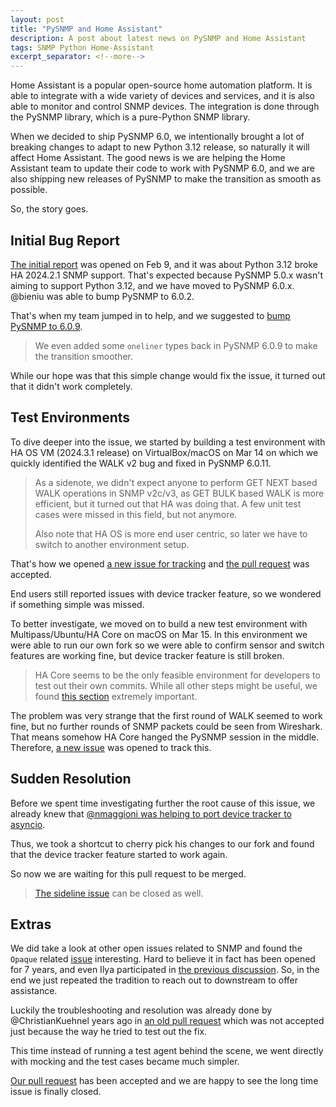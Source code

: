 ```yaml
---
layout: post
title: "PySNMP and Home Assistant"
description: A post about latest news on PySNMP and Home Assistant
tags: SNMP Python Home-Assistant
excerpt_separator: <!--more-->
---
```


Home Assistant is a popular open-source home automation platform. It is able to integrate with a wide variety of devices and services, and it is also able to monitor and control SNMP devices. The integration is done through the PySNMP library, which is a pure-Python SNMP library.
<!--more-->

When we decided to ship PySNMP 6.0, we intentionally brought a lot of breaking changes to adapt to new Python 3.12 release, so naturally it will affect Home Assistant. The good news is we are helping the Home Assistant team to update their code to work with PySNMP 6.0, and we are also shipping new releases of PySNMP to make the transition as smooth as possible.

So, the story goes.

## Initial Bug Report

[The initial report](https://github.com/home-assistant/core/issues/110100) was opened on Feb 9, and it was about Python 3.12 broke HA 2024.2.1 SNMP support. That's expected because PySNMP 5.0.x wasn't aiming to support Python 3.12, and we have moved to PySNMP 6.0.x. @bieniu was able to bump PySNMP to 6.0.2.

That's when my team jumped in to help, and we suggested to [bump PySNMP to 6.0.9](https://github.com/home-assistant/core/pull/112795).

> We even added some `oneliner` types back in PySNMP 6.0.9 to make the transition smoother.

While our hope was that this simple change would fix the issue, it turned out that it didn't work completely.

## Test Environments

To dive deeper into the issue, we started by building a test environment with HA OS VM (2024.3.1 release) on VirtualBox/macOS on Mar 14 on which we quickly identified the WALK v2 bug and fixed in PySNMP 6.0.11.

> As a sidenote, we didn't expect anyone to perform GET NEXT based WALK operations in SNMP v2c/v3, as GET BULK based WALK is more efficient, but it turned out that HA was doing that. A few unit test cases were missed in this field, but not anymore.
>
> Also note that HA OS is more end user centric, so later we have to switch to another environment setup.

That's how we opened [a new issue for tracking](https://github.com/home-assistant/core/issues/113457) and [the pull request](https://github.com/home-assistant/core/pull/113463) was accepted.

End users still reported issues with device tracker feature, so we wondered if something simple was missed.

To better investigate, we moved on to build a new test environment with Multipass/Ubuntu/HA Core on macOS on Mar 15. In this environment we were able to run our own fork so we were able to confirm sensor and switch features are working fine, but device tracker feature is still broken.

> HA Core seems to be the only feasible environment for developers to test out their own commits. While all other steps might be useful, we found [this section](https://developers.home-assistant.io/docs/development_environment#setup-local-repository) extremely important.

The problem was very strange that the first round of WALK seemed to work fine, but no further rounds of SNMP packets could be seen from Wireshark. That means somehow HA Core hanged the PySNMP session in the middle. Therefore, [a new issue](https://github.com/home-assistant/core/issues/113605) was opened to track this.

## Sudden Resolution

Before we spent time investigating further the root cause of this issue, we already knew that [@nmaggioni was helping to port device tracker to asyncio](https://github.com/home-assistant/core/pull/112815).

Thus, we took a shortcut to cherry pick his changes to our fork and found that the device tracker feature started to work again.

So now we are waiting for this pull request to be merged.

> [The sideline issue](https://github.com/home-assistant/core/issues/112984) can be closed as well.

## Extras

We did take a look at other open issues related to SNMP and found the `Opaque` related [issue](https://github.com/home-assistant/core/issues/112392) interesting. Hard to believe it in fact has been opened for 7 years, and even Ilya participated in [the previous discussion](https://github.com/home-assistant/core/issues/2767). So, in the end we just repeated the tradition to reach out to downstream to offer assistance.

Luckily the troubleshooting and resolution was already done by @ChristianKuehnel years ago in [an old pull request](https://github.com/home-assistant/core/pull/11239) which was not accepted just because the way he tried to test out the fix.

This time instead of running a test agent behind the scene, we went directly with mocking and the test cases became much simpler.

[Our pull request](https://github.com/home-assistant/core/pull/113624) has been accepted and we are happy to see the long time issue is finally closed.
